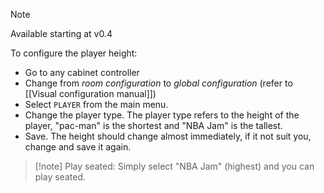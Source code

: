 

> [!note] 
> Available starting at v0.4

To configure the player height:

- Go to any cabinet controller 
- Change from *room configuration* to *global configuration* (refer to [[Visual configuration manual]])
- Select `PLAYER` from the main menu.
- Change the player type. The player type refers to the height of the player, "pac-man" is the shortest and "NBA Jam" is the tallest.
- Save. The height should change almost immediately, if it not suit you, change and save it again.


> [!note] Play seated: Simply select "NBA Jam" (highest) and you can play seated.

